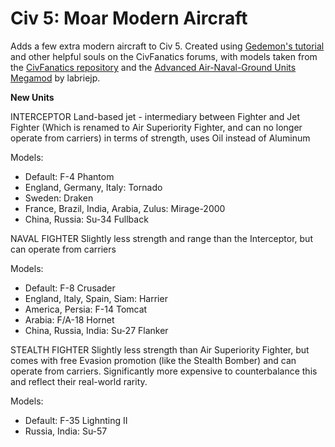 # Civ 5: Moar Modern Aircraft

Adds a few extra modern aircraft to Civ 5. Created using [Gedemon's tutorial](https://forums.civfanatics.com/threads/add-a-new-unit-in-the-game-using-sql.461429/page-8#post-12154830) and other helpful souls on the CivFanatics forums, with models taken from the [CivFanatics repository](https://forums.civfanatics.com/resources/categories/civ5-modern-era-units.134/) and the [Advanced Air-Naval-Ground Units Megamod](https://steamcommunity.com/sharedfiles/filedetails/?id=464817218) by labriejp.

**New Units**

INTERCEPTOR
Land-based jet - intermediary between Fighter and Jet Fighter (Which is renamed to Air Superiority Fighter, and can no longer operate from carriers) in terms of strength, uses Oil instead of Aluminum

Models:
- Default: F-4 Phantom
- England, Germany, Italy: Tornado
- Sweden: Draken
- France, Brazil, India, Arabia, Zulus: Mirage-2000
- China, Russia: Su-34 Fullback

NAVAL FIGHTER
Slightly less strength and range than the Interceptor, but can operate from carriers

Models:
- Default: F-8 Crusader
- England, Italy, Spain, Siam: Harrier
- America, Persia: F-14 Tomcat
- Arabia: F/A-18 Hornet
- China, Russia, India: Su-27 Flanker


STEALTH FIGHTER
Slightly less strength than Air Superiority Fighter, but comes with free Evasion promotion (like the Stealth Bomber) and can operate from carriers. Significantly more expensive to counterbalance this and reflect their real-world rarity.

Models:
- Default: F-35 Lighnting II
- Russia, India: Su-57
